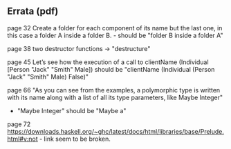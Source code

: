 Errata (pdf)
------

page 32
Create a folder for each component of its name but the last one, in this case a folder A inside a folder B.
	- should be "folder B inside a folder A"

page 38
two destructor functions -> "destructure"

page 45
Let’s see how the execution of a call to clientName (Individual [Person "Jack" "Smith" Male])
should be "clientName (Individual (Person "Jack" "Smith" Male) False)"

page 66
"As you can see from the examples, a polymorphic type is written with its name along with a list of all its type parameters, like Maybe Integer"
- "Maybe Integer" should be "Maybe a"

page 72
https://downloads.haskell.org/~ghc/latest/docs/html/libraries/base/Prelude.html#v:not - link seem to be broken.
